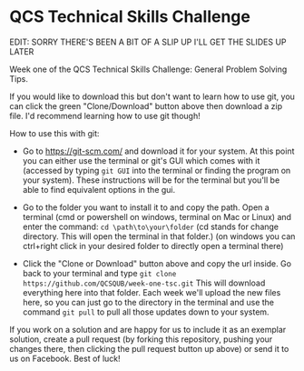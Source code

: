 # QCS Technical Skills Challenge

EDIT: SORRY THERE'S BEEN A BIT OF A SLIP UP I'LL GET THE SLIDES UP LATER

Week one of the QCS Technical Skills Challenge: General Problem Solving Tips.

If you would like to download this but don't want to learn how to use git, you can click the green "Clone/Download" button above then download a zip file. I'd recommend learning how to use git though!

How to use this with git:
- Go to https://git-scm.com/ and download it for your system. At this point you can either use the terminal or git's GUI which comes with it (accessed by typing `git GUI` into the terminal or finding the program on your system). These instructions will be for the terminal but you'll be able to find equivalent options in the gui.
- Go to the folder you want to install it to and copy the path. Open a terminal (cmd or powershell on windows, terminal on Mac or Linux) and enter the command:
`cd \path\to\your\folder`
(cd stands for change directory. This will open the terminal in that folder.)
(on windows you can ctrl+right click in your desired folder to directly open a terminal there)

- Click the "Clone or Download" button above and copy the url inside. Go back to your terminal and type 
`git clone https://github.com/QCSQUB/week-one-tsc.git`
This will download everything here into that folder. Each week we'll upload the new files here, so you can just go to the directory in the terminal and use the command
`git pull`
to pull all those updates down to your system.

 If you work on a solution and are happy for us to include it as an exemplar solution, create a pull request (by forking this repository, pushing your changes there, then clicking the pull request button up above) or send it to us on Facebook. Best of luck!
